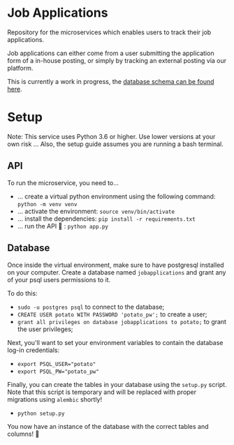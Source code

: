# Job Applications
Repository for the microservices which enables users to track their job applications.

Job applications can either come from a user submitting the application form of a in-house posting, or simply by tracking an external posting via our platform.

This is currently a work in progress, the [database schema can be found here](https://github.com/scrum-gang/jobapplications/wiki/Database-Design).

# Setup

Note: This service uses Python 3.6 or higher. Use lower versions at your own risk ...
Also, the setup guide assumes you are running a bash terminal.

## API

To run the microservice, you need to...

* ... create a virtual python environment using the following command: `python -m venv venv`
* ... activate the environment: `source venv/bin/activate`
* ... install the dependencies: `pip install -r requirements.txt`
* ... run the API :tada: : `python app.py`

## Database

Once inside the virtual environment, make sure to have postgresql installed on your computer.
Create a database named `jobapplications` and grant any of your psql users permissions to it.

To do this:
* `sudo -u postgres psql` to connect to the database;
* `CREATE USER potato WITH PASSWORD 'potato_pw';` to create a user;
* `grant all privileges on database jobapplications to potato;` to grant the user privileges;

Next, you'll want to set your environment variables to contain the database log-in credentials:
* `export PSQL_USER="potato"`
* `export PSQL_PW="potato_pw"`

Finally, you can create the tables in your database using the `setup.py` script. Note that this
script is temporary and will be replaced with proper migrations using `alembic` shortly!
* `python setup.py`

You now have an instance of the database with the correct tables and columns! :tada:
